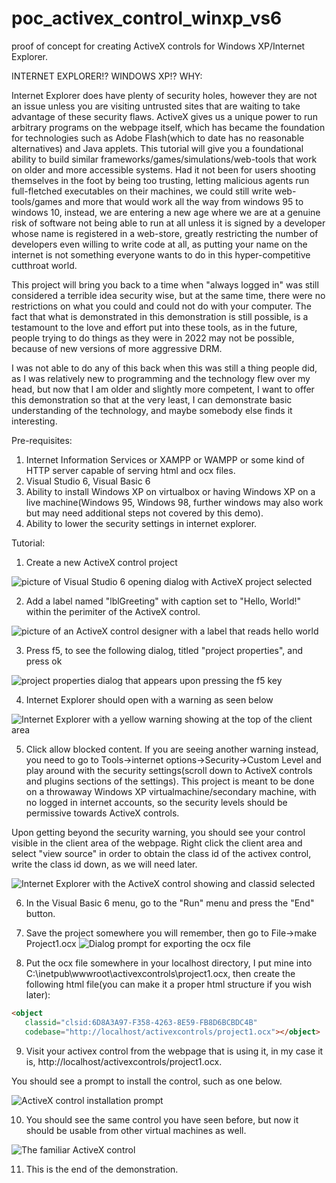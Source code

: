 # poc_activex_control_winxp_vs6
proof of concept for creating ActiveX controls for Windows XP/Internet Explorer.

INTERNET EXPLORER!? WINDOWS XP!? WHY:

Internet Explorer does have plenty of security holes, however they are not an issue unless you are visiting untrusted sites that are waiting to take advantage of these security flaws. ActiveX gives us a unique power to run arbitrary programs on the webpage itself, which has became the foundation for technologies such as Adobe Flash(which to date has no reasonable alternatives) and Java applets. This tutorial will give you a foundational ability to
build similar frameworks/games/simulations/web-tools that work on older and more accessible systems. Had it not been for users shooting themselves in the  foot by being too trusting, letting malicious agents run full-fletched executables on their machines, we could still write web-tools/games and more that would work all the way from windows 95 to windows 10, instead, we are entering a new age where we are at a genuine risk of software not being able to
run at all unless it is signed by a developer whose name is registered in a web-store, greatly restricting the number of developers even willing to write code at all, as putting your name on the internet is not something everyone wants to do in this hyper-competitive cutthroat world.

This project will bring you back to a time when "always logged in" was still considered a terrible idea security wise, but at the same time, there were no restrictions on what you could and could not do with your computer. The fact that what is demonstrated in this demonstration is still possible, is 
a testamount to the love and effort put into these tools, as in the future, people trying to do things as they were in 2022 may not be possible, because of new versions of more aggressive DRM.

I was not able to do any of this back when this was still a thing people did, as I was relatively new to programming and the technology flew over my head,
but now that I am older and slightly more competent, I want to offer this demonstration so that at the very least, I can demonstrate basic understanding of the technology, and maybe somebody else finds it interesting.

Pre-requisites:

1. Internet Information Services or XAMPP or WAMPP or some kind of HTTP server capable of serving html and ocx files.
2. Visual Studio 6, Visual Basic 6
3. Ability to install Windows XP on virtualbox or having Windows XP on a live machine(Windows 95, Windows 98, further windows may also work but may need additional steps not covered by this demo).
4. Ability to lower the security settings in internet explorer.

Tutorial:

1. Create a new ActiveX control project 

![picture of Visual Studio 6 opening dialog with ActiveX project selected](assets/step01.png)

2. Add a label named "lblGreeting" with caption set to "Hello, World!" within the perimiter of the ActiveX control.

![picture of an ActiveX control designer with a label that reads hello world](assets/step02.png)

3. Press f5, to see the following dialog, titled "project properties", and press ok

![project properties dialog that appears upon pressing the f5 key](assets/step03.png)

4. Internet Explorer should open with a warning as seen below

![Internet Explorer with a yellow warning showing at the top of the client area](assets/step04.png)

5. Click allow blocked content. If you are seeing another warning instead, you need to go to Tools->internet options->Security->Custom Level and play around with the security settings(scroll down to ActiveX controls and plugins sections of the settings). This project is meant to be done on a throwaway Windows XP virtualmachine/secondary machine, with no logged in internet accounts, so the security levels should be permissive towards ActiveX controls.

Upon getting beyond the security warning, you should see your control visible in the client area of the webpage. Right click the client area and 
select "view source" in order to obtain the class id of the activex control, write the class id down, as we will need later.

![Internet Explorer with the ActiveX control showing and classid selected](assets/step05.png)

6. In the Visual Basic 6 menu, go to the "Run" menu and press the "End" button.

7. Save the project somewhere you will remember, then go to File->make Project1.ocx
![Dialog prompt for exporting the ocx file](assets/step06.png)

8. Put the ocx file somewhere in your localhost directory, I put mine into C:\inetpub\wwwroot\activexcontrols\project1.ocx, then create the following html file(you can make it a proper html structure if you wish later):

```html
<object 
   classid="clsid:6D8A3A97-F358-4263-8E59-FB8D6BCBDC4B" 
   codebase="http://localhost/activexcontrols/project1.ocx"></object>
```

9. Visit your activex control from the webpage that is using it, in my case it is, http://localhost/activexcontrols/project1.ocx.

You should see a prompt to install the control, such as one below.

![ActiveX control installation prompt](assets/step07.png)

10. You should see the same control you have seen before, but now it should be usable from other virtual machines as well. 

![The familiar ActiveX control](assets/step08.png)

11. This is the end of the demonstration.
